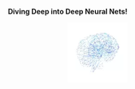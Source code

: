 <div style="text-align: right">
    
**Diving Deep into Deep Neural Nets!**

![](brain.webp)
    
</div>
